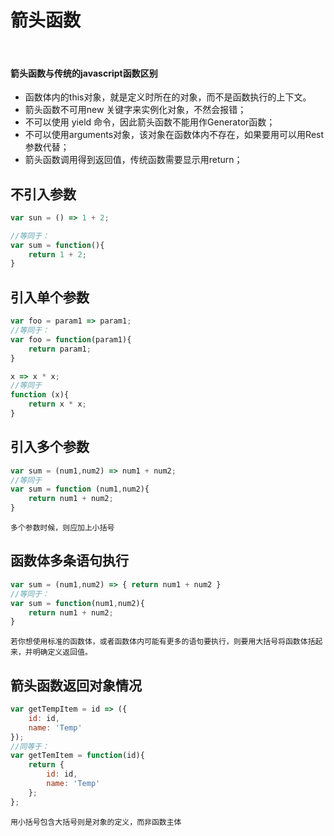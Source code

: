 # 箭头函数
<br>

#### 箭头函数与传统的javascript函数区别
- 函数体内的this对象，就是定义时所在的对象，而不是函数执行的上下文。
- 箭头函数不可用new 关键字来实例化对象，不然会报错；
- 不可以使用 yield 命令，因此箭头函数不能用作Generator函数；
- 不可以使用arguments对象，该对象在函数体内不存在，如果要用可以用Rest参数代替；
- 箭头函数调用得到返回值，传统函数需要显示用return；


## 不引入参数
```javascript
var sun = () => 1 + 2;

//等同于：
var sum = function(){
	return 1 + 2;
}
```


## 引入单个参数
```javascript
var foo = param1 => param1;
//等同于：
var foo = function(param1){
	return param1;
}

x => x * x;
//等同于
function (x){
	return x * x;
}
```

## 引入多个参数
```javascript
var sum = (num1,num2) => num1 + num2;
//等同于
var sum = function (num1,num2){
	return num1 + num2;
}
```
`多个参数时候，则应加上小括号`


## 函数体多条语句执行
```javascript
var sum = (num1,num2) => { return num1 + num2 }
//等同于：
var sum = function(num1,num2){
	return num1 + num2;
}
```
`若你想使用标准的函数体，或者函数体内可能有更多的语句要执行，则要用大括号将函数体括起来，并明确定义返回值。`


## 箭头函数返回对象情况
```javascript
var getTempItem = id => ({
	id: id,
	name: 'Temp'
});
//同等于：
var getTemItem = function(id){
	return {
		id: id,
		name: 'Temp'
	};
};
```
`用小括号包含大括号则是对象的定义，而非函数主体`

